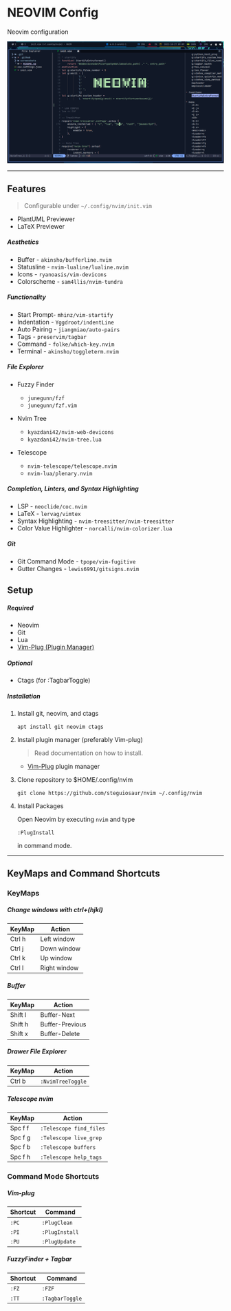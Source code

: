 
# NEOVIM Config

Neovim configuration

![NEOVIM](./screenshots/Screenshot_Arch.png)

---

## Features

> Configurable under `~/.config/nvim/init.vim`
- PlantUML Previewer
- LaTeX Previewer

##### Aesthetics

- Buffer - `akinsho/bufferline.nvim`
- Statusline - `nvim-lualine/lualine.nvim`
- Icons - `ryanoasis/vim-devicons`
- Colorscheme - `sam4llis/nvim-tundra`

##### Functionality

- Start Prompt- `mhinz/vim-startify`
- Indentation - `Yggdroot/indentLine`
- Auto Pairing - `jiangmiao/auto-pairs`
- Tags - `preservim/tagbar`
- Command - `folke/which-key.nvim`
- Terminal - `akinsho/toggleterm.nvim`

##### File Explorer

- Fuzzy Finder
  - `junegunn/fzf`
  - `junegunn/fzf.vim`

- Nvim Tree
  - `kyazdani42/nvim-web-devicons`
  - `kyazdani42/nvim-tree.lua`

- Telescope
  - `nvim-telescope/telescope.nvim`
  - `nvim-lua/plenary.nvim`

##### Completion, Linters, and Syntax Highlighting

- LSP - `neoclide/coc.nvim`
- LaTeX - `lervag/vimtex`
- Syntax Highlighting - `nvim-treesitter/nvim-treesitter`
- Color Value Highlighter - `norcalli/nvim-colorizer.lua`

##### Git

- Git Command Mode - `tpope/vim-fugitive`
- Gutter Changes - `lewis6991/gitsigns.nvim`

## Setup

##### Required

- Neovim
- Git
- Lua
- [Vim-Plug (Plugin Manager)](https://github.com/junegunn/vim-plug )

##### Optional

- Ctags (for :TagbarToggle)

##### Installation

1. Install git, neovim, and ctags

    ```console
    apt install git neovim ctags
    ```

2. Install plugin manager (preferably Vim-plug)

    > Read documentation on how to install.
    - [Vim-Plug](https://github.com/junegunn/vim-plug ) plugin manager

3. Clone repository to $HOME/.config/nvim

    ```console
    git clone https://github.com/steguiosaur/nvim ~/.config/nvim
    ```

4. Install Packages

    Open Neovim by executing `nvim` and type

    ```vim
    :PlugInstall
    ```

    in command mode.

---

## KeyMaps and Command Shortcuts

### KeyMaps

##### Change windows with ctrl+(hjkl)

| KeyMap |    Action    |
|--------|--------------|
| Ctrl h | Left window  |
| Ctrl j | Down window  |
| Ctrl k | Up window    |
| Ctrl l | Right window |

##### Buffer

| KeyMap  |      Action     |
|---------|-----------------|
| Shift l | Buffer-Next     |
| Shift h | Buffer-Previous |
| Shift x | Buffer-Delete   |

##### Drawer File Explorer

| KeyMap |       Action      |
|--------|-------------------|
| Ctrl b | `:NvimTreeToggle` |

##### Telescope nvim

| KeyMap  |          Action         |
|---------|-------------------------|
| Spc f f | `:Telescope find_files` |
| Spc f g | `:Telescope live_grep`  |
| Spc f b | `:Telescope buffers`    |
| Spc f h | `:Telescope help_tags`  |

### Command Mode Shortcuts

##### Vim-plug

|  Shortcut  |  Command   |
|------------|------------|
| `:PC` | `:PlugClean`    |
| `:PI` | `:PlugInstall`  |
| `:PU` | `:PlugUpdate`   |

##### FuzzyFinder + Tagbar

|  Shortcut  |  Command   |
|------------|------------|
| `:FZ` | `:FZF`          |
| `:TT` | `:TagbarToggle` |
